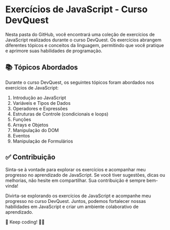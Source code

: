 # Exercícios de JavaScript - Curso DevQuest

Nesta pasta do GitHub, você encontrará uma coleção de exercícios de JavaScript realizados durante o curso DevQuest. Os exercícios abrangem diferentes tópicos e conceitos da linguagem, permitindo que você pratique e aprimore suas habilidades de programação.

## 📚 Tópicos Abordados

Durante o curso DevQuest, os seguintes tópicos foram abordados nos exercícios de JavaScript:

1. Introdução ao JavaScript
2. Variáveis e Tipos de Dados
3. Operadores e Expressões
4. Estruturas de Controle (condicionais e loops)
5. Funções
6. Arrays e Objetos
7. Manipulação do DOM
8. Eventos
9. Manipulação de Formulários


## ✅ Contribuição

Sinta-se à vontade para explorar os exercícios e acompanhar meu progresso no aprendizado de JavaScript. Se você tiver sugestões, dicas ou melhorias, não hesite em compartilhar. Sua contribuição é sempre bem-vinda!

Divirta-se explorando os exercícios de JavaScript e acompanhe meu progresso no curso DevQuest. Juntos, podemos fortalecer nossas habilidades em JavaScript e criar um ambiente colaborativo de aprendizado.

🚀 Keep coding! 👨‍💻